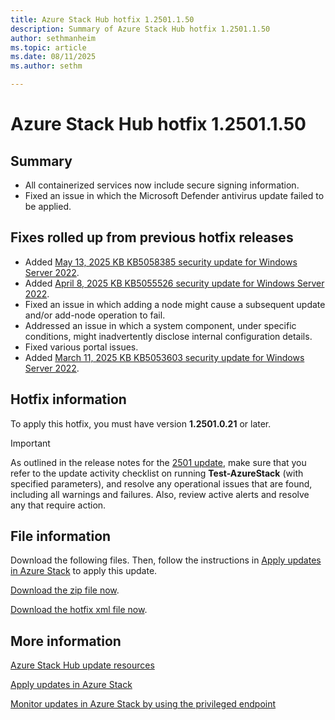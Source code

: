 ```yaml
---
title: Azure Stack Hub hotfix 1.2501.1.50
description: Summary of Azure Stack Hub hotfix 1.2501.1.50
author: sethmanheim
ms.topic: article
ms.date: 08/11/2025
ms.author: sethm

---
```


# Azure Stack Hub hotfix 1.2501.1.50

## Summary

- All containerized services now include secure signing information.
- Fixed an issue in which the Microsoft Defender antivirus update failed to be applied.

## Fixes rolled up from previous hotfix releases

- Added [May 13, 2025 KB KB5058385 security update for Windows Server 2022](https://support.microsoft.com/topic/may-13-2025-kb5058385-os-build-20348-3692-45f3b455-92fa-4297-9dde-1428b36e53ad).
- Added [April 8, 2025 KB KB5055526 security update for Windows Server 2022](https://support.microsoft.com/topic/april-8-2025-kb5055526-os-build-20348-3453-994da1e1-abb8-4219-8e25-a3dcc5f3ecb7).
- Fixed an issue in which adding a node might cause a subsequent update and/or add-node operation to fail.
- Addressed an issue in which a system component, under specific conditions, might inadvertently disclose internal configuration details.
- Fixed various portal issues.
- Added [March 11, 2025 KB KB5053603 security update for Windows Server 2022](https://support.microsoft.com/topic/march-11-2025-kb5053603-os-build-20348-3328-1f927b68-5c90-45d7-abd3-3c973873b8f8).

## Hotfix information

To apply this hotfix, you must have version **1.2501.0.21** or later.

> [!IMPORTANT]
> As outlined in the release notes for the [2501 update](release-notes.md?view=azs-2501&preserve-view=true), make sure that you refer to the update activity checklist on running **Test-AzureStack** (with specified parameters), and resolve any operational issues that are found, including all warnings and failures. Also, review active alerts and resolve any that require action.

## File information

Download the following files. Then, follow the instructions in [Apply updates in Azure Stack](azure-stack-apply-updates.md) to apply this update.

[Download the zip file now](https://azurestackhub.download.prss.microsoft.com/dbazure/download/MAS_ProdHotfix_1.2501.1.50/HotFix/AzS_Update_1.2501.1.50.zip).

[Download the hotfix xml file now](https://azurestackhub.download.prss.microsoft.com/dbazure/download/MAS_ProdHotfix_1.2501.1.50/HotFix/metadata.xml).

## More information

[Azure Stack Hub update resources](azure-stack-updates.md)

[Apply updates in Azure Stack](azure-stack-apply-updates.md)

[Monitor updates in Azure Stack by using the privileged endpoint](azure-stack-monitor-update.md)
